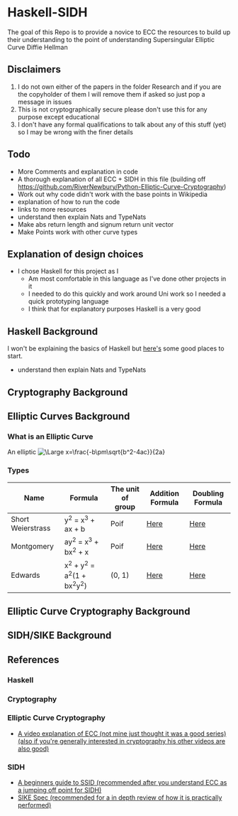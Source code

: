 # Haskell-SIDH
The goal of this Repo is to provide a novice to ECC the resources to build up their understanding to the point of understanding Supersingular Elliptic Curve Diffie Hellman



## Disclaimers <a name="Disclaimers"></a>

 1. I do not own either of the papers in the folder Research and if you are the copyholder of them I will remove them if asked so just pop a message in issues
 2. This is not cryptographically secure please don't use this for any purpose except educational
 3. I don't have any formal qualifications to talk about any of this stuff (yet) so I may be wrong with the finer details





## Todo <a name="Todo"></a>

 - More Comments and explanation in code
 - A thorough explanation of all ECC + SIDH in this file (building off https://github.com/RiverNewbury/Python-Elliptic-Curve-Cryptography)
 - Work out why code didn't work with the base points in Wikipedia
 - explanation of how to run the code
 - links to more resources
 - understand then explain Nats and TypeNats
 - Make abs return length and signum return unit vector
 - Make Points work with other curve types






## Explanation of design choices <a name="Explanation_of_design_choices"></a>

 - I chose Haskell for this project as I
   - Am most comfortable in this language as I've done other projects in it
   - I needed to do this quickly and work around Uni work so I needed a quick prototyping language
   - I think that for explanatory purposes Haskell is a very good





## Haskell Background <a name="BackgroundHaskell"></a>

I won't be explaining the basics of Haskell but [here's](#ReferencesHaskell) some good places to start.

- understand then explain Nats and TypeNats


## Cryptography Background <a name="BachkgroundCryptography"></a>

## Elliptic Curves Background <a name="BackgroundEllipticCurve"></a>

### What is an Elliptic Curve <a name="WhatisanEllipticCurve"></a>

An elliptic
![\Large x=\frac{-b\pm\sqrt{b^2-4ac}}{2a}](https://latex.codecogs.com/svg.latex?\Large&space;x=\frac{-b\pm\sqrt{b^2-4ac}}{2a})


### Types

| Name              	| Formula                                                                        	| The unit of group 	| Addition Formula 	| Doubling Formula 	|
|-------------------	|--------------------------------------------------------------------------------	|-------------------	|------------------	|------------------	|
| Short Weierstrass 	| y<sup>2</sup> = x<sup>3</sup> + ax + b                                         	| Poif              	| [Here]()         	| [Here]()         	|
| Montgomery        	| ay<sup>2</sup> = x<sup>3</sup> + bx<sup>2</sup> + x                            	| Poif              	| [Here]()         	| [Here]()         	|
| Edwards           	| x<sup>2</sup> + y<sup>2</sup> = a<sup>2</sup>(1 + bx<sup>2</sup>y<sup>2</sup>) 	| (0, 1)            	| [Here]()         	| [Here]()         	|

## Elliptic Curve Cryptography Background <a name="BackgroundECC"></a>

## SIDH/SIKE Background <a name="BackgroundSIDH"></a>





## References <a name="References"></a>

### Haskell <a name="ReferencesHaskell"></a>

### Cryptography <a name="ReferencesCryptography"></a>

### Elliptic Curve Cryptography <a name="ReferencesECC"></a>

 - [A video explanation of ECC (not mine just thought it was a good series) (also if you're generally interested in cryptography his other videos are also good)](https://youtube.com/playlist?list=PLUQANcrG3720AzBFM0eDKEyYtMM8FdcNX)

### SIDH <a name="ReferencesSIDH"></a>

 - [A beginners guide to SSID (recommended after you understand ECC as a jumping off point for SIDH)](https://eprint.iacr.org/2019/1321.pdf)
 - [SIKE Spec (recommended for a in depth review of how it is practically performed)](https://sike.org/files/SIDH-spec.pdf)
